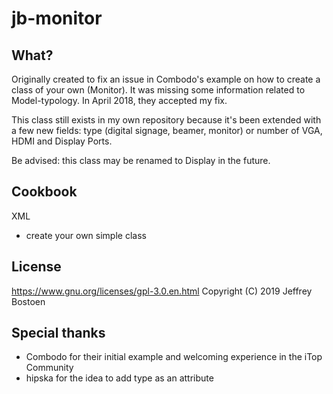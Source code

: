 # jb-monitor

## What?

Originally created to fix an issue in Combodo's example on how to create a class of your own (Monitor). 
It was missing some information related to Model-typology. In April 2018, they accepted my fix.

This class still exists in my own repository because it's been extended with a few new fields: type (digital signage, beamer, monitor) or number of VGA, HDMI and Display Ports.

Be advised: this class may be renamed to Display in the future.

## Cookbook

XML
- create your own simple class

## License
https://www.gnu.org/licenses/gpl-3.0.en.html
Copyright (C) 2019 Jeffrey Bostoen

## Special thanks
- Combodo for their initial example and welcoming experience in the iTop Community
- hipska for the idea to add type as an attribute
